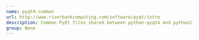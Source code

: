 ```yaml
---
name: pyqt4-common
url: http://www.riverbankcomputing.com/software/pyqt/intro
description: Common PyQt files shared between python-pyqt4 and python2-pyqt4.
group: None
---
```

